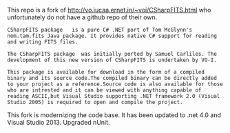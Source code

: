 This repo is a fork of http://vo.iucaa.ernet.in/~voi/CSharpFITS.html who unfortunately do not have a github repo of their own.

	CSharpFITS package   is a pure C# .NET port of Tom McGlynn's nom.tam.fits Java package. It provides native C# support for reading and writing FITS files.

	The CSharpFITS package  was initially ported by Samuel Carliles. The development of this new version of CSharpFITS is undertaken by VO-I.

	This package is available for download in the form of a compiled binary and its source code.The compiled binary can be directly added to your project as a reference.Source code is also available for those who are intrested and it can be viewed with anything capable of reading ASCII,but Visual Studio supporting .NET framework 2.0 (Visual Studio 2005) is required to open and compile the project.
	
This fork is modernizing the code base.  It has been updated to .net 4.0 and Visual Studio 2013.	Upgraded nUnit.